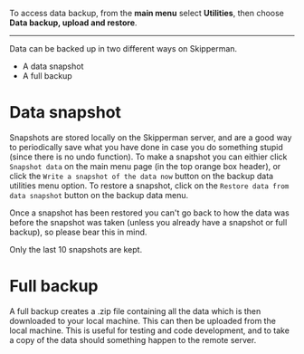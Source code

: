 To access data backup, from the **main menu** select **Utilities**, then choose **Data backup, upload and restore**.
___

Data can be backed up in two different ways on Skipperman.

- A data snapshot
- A full backup

# Data snapshot

Snapshots are stored locally on the Skipperman server, and are a good way to periodically save what you have done in case you do something stupid (since there is no undo function). To make a snapshot you can eithier click `Snapshot data` on the main menu page (in the top orange box header), or click the `Write a snapshot of the data now` button on the backup data utilities menu option. To restore a snapshot, click on the `Restore data from data snapshot` button on the backup data menu. 

Once a snapshot has been restored you can't go back to how the data was before the snapshot was taken (unless you already have a snapshot or full backup), so please bear this in mind.

Only the last 10 snapshots are kept.

# Full backup

A full backup creates a .zip file containing all the data which is then downloaded to your local machine. This can then be uploaded from the local machine. This is useful for testing and code development, and to take a copy of the data should something happen to the remote server.


